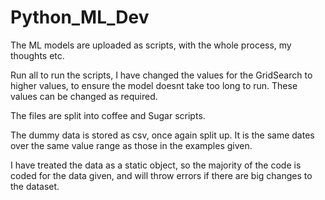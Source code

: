 # Python_ML_Dev

The ML models are uploaded as scripts, with the whole process, my thoughts etc.

Run all to run the scripts, I have changed the values for the GridSearch to higher values,
to ensure the model doesnt take too long to run. These values can be changed as required.

The files are split into coffee and Sugar scripts.

The dummy data is stored as csv, once again split up. It is the same dates over the same value range
as those in the examples given.

I have treated the data as a static object, so the majority of the code is coded for the data given,
and will throw errors if there are big changes to the dataset.